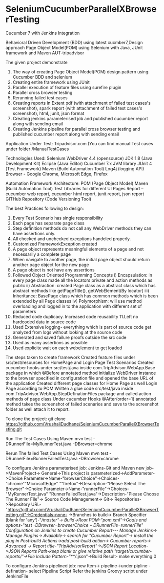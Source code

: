 # SeleniumCucumberParallelXBrowserTesting
Cucumber 7 with Jenkins Integration

Behavioral Driven Development (BDD) using latest cucmber7,Design approach Page Object Model(POM) using Selenium with Java, JUnit framework and Maven AUT-tripadvisor

The given project demonstrate
1. The way of creating Page Object Model(POM) design pattern using Cucumber BDD and selenium 
2. Creating entire framework using JUnit 
3. Parallel execution of feature files using surefire plugin
4. Parallel cross browser testing
5. Rerunning failed test cases
6. Creating reports in Extent pdf (with attachment of failed test cases's screenshot), spark report (with attachment of failed test cases's screenshot), html, junit, json format 
7. Creating jenkins parameterised job and published cucumber report along with sending email
8. Creating Jenkins pipeline for parallel cross browser testing and published cucumber report along with sending email

Application Under Test: Tripadvisor.com (You can find manual Test cases under folder /ManualTestCases

Technologies Used:
Selenium WebDriver 4.4 (opensource)
JDK 1.8 (Java Development Kit)
Eclipse (Java Editor)
Cucumber 7.x JVM library
JUnit 4 (Test Framework)
Maven (Build Automation Tool)
Log4j (logging API)
Browser - Google Chrome, Microsoft Edge, Firefox

Automation Framework Architecture:
POM (Page Object Model)
Maven (Build Automation Tool)
Test Libraries for different UI Pages
Report – cucumber web report, cucumber html report, junit report, json report
GITHub Repository (Code Versioning Tool) 

The best Practices following to design:
1. Every Test Scenario has single responsibility
2. Each page has separate page class
3. Step definition methods do not call any WebDriver methods they can have assertions only.
4. All checked and unchecked exceptions handeled properly.
5. Customized FrameworkException created
6. A page object represents meaningful elements of a page and not necessarily a complete page
7. When navigate to another page, the initial page object should return another page object for the new page
8. A page object is not have any assertions
9. Followed Object Oriented Programming Concepts 
	i) Encapsulation: In every page class made all the locators private and action methods as public 
	ii) Abstraction: created Page class as a abstract class which has abstract methods like getPageTitle(), getWebElement(By locator) 
	iii) Inheritance: BasePage class which has common methods which is been extended by all Page classes 
	iv) Polymorphism: will use method overloading and logged in to the application with different set of parameters
10. Reduced code duplicacy. Increased code reusability
11.Left no hardcoded data in source code
12. Used Extensive logging- everything which is part of source code get analyzed from logs without looking at the source code
13. Generated and saved failure proofs outside the src code
14. Used as many assertions as possible
15. Used explicite wait on each webelement to get loaded

The steps taken to create framework
Created feature files under src/test/resources for HomePage and Login Page Test Scenarios
Created cucumber hooks under src/test/java inside com.TripAdvisor.WebApp.Base package in which @Before annotated method initialize WebDriver instance to the browser specified in configuration file and opened the base URL of the application
Created different page classes for Home Page as well Login Page according to POM
Written a glue code src/test/java inside com.TripAdvisor.WebApp.StepDefinationFiles package and called action methods of page class
Under cucumber Hooks @After(order=1) annotated method takes the screenshot of failed scenarios and save to the screenshot folder as well attach it to report.

To clone the project:
git clone https://github.com/VrushaliDudhane/SeleniumCucumberParallelXBrowserTesting.git

Run The Test Cases Using Maven
mvn test -DRunnerFile=MyRunnerTest.java -DBrowser=chrome

Rerun The failed Test Cases Using Maven
mvn test -DRunnerFile=RunnerFailedTest.java -DBrowser=chrome

To configure Jenkins parameterised job:
Jenkins-Git and Maven
new job->MavenProject->
General->This project is parameterized->AddParameter->Choice Parameter->Name-"browserChoice"->Choices-"chrome""MicrosoftEdge" ""firefox"->Description-"Please Select The Browser"->Choice Parameter->Name-"runnerFile"->Choices-"MyRunnerTest.java" "RunnerFailedTest.java"->Description-"Please Choose The Runner File"->
Source Code Management-> Git-> Repositories->Repository URL-"https://github.com/VrushaliDudhane/SeleniumCucumberParallelXBrowserTesting.git"->Credentials-none- ->Branches to build-> Branch Specifier (blank for 'any')-"*/master"-> 
Build->Root POM-"pom.xml"->Goals and options-"test -DBrowser=$browserChoice -DRunnerFile=$runnerFile"
Configuration on Jenkins to create Cucumber Report---
Manage Jenkins-> Manage Plugins-> Available-> search for "Cucumber Report"-> install the plug in
Post-build Actions->add post-build action-> Cucumber reports-> Advanced -> Report title-"TripAdvisorReport"->JSON Report Location->JSON Reports Path-keep blank or give relative path "target/cucumber-reports/"->File Include Pattern-"**/*.json"->Build Result- make everything 0

To configure Jenkins pipelined job:
new Item-> pipeline->under pipline -defination- select Pipeline Script
Refer the jenkins Groovy script under JenkinsFile
